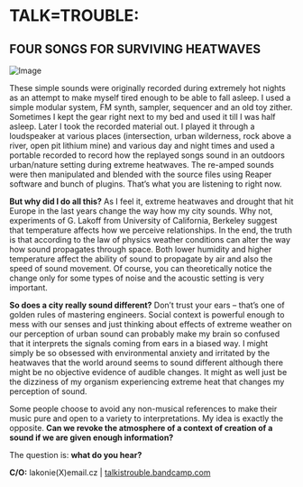 # TALK=TROUBLE: 
## FOUR SONGS FOR SURVIVING HEATWAVES
![Image](https://github.com/talkistrouble/4sfshw/blob/master/cover2_github.jpg)

These simple sounds were originally recorded during extremely hot nights as an attempt to make myself tired enough to be able to fall asleep. I used a simple modular system, FM synth, sampler, sequencer and an old toy zither. Sometimes I kept the gear right next to my bed and used it till I was half asleep. Later I took the recorded material out. I played it through a loudspeaker at various places (intersection, urban wilderness, rock above a river, open pit lithium mine) and various day and night times and used a portable recorded to record how the replayed songs sound in an outdoors urban/nature setting during extreme heatwaves. The re-amped sounds were then manipulated and blended with the source files using Reaper software and bunch of plugins. That’s what you are listening to right now. 

**But why did I do all this?** As I feel it, extreme heatwaves and drought that hit Europe in the last years change the way how my city sounds. Why not, experiments of G. Lakoff from University of California, Berkeley suggest that temperature affects how we perceive relationships. In the end, the truth is that according to the law of physics weather conditions can alter the way how sound propagates through space. Both lower humidity and higher temperature affect the ability of sound to propagate by air and also the speed of sound movement. Of course, you can theoretically notice the change only for some types of noise and the acoustic setting is very important. 

**So does a city really sound different?**  Don’t trust your ears – that’s one of golden rules of mastering engineers. Social context is powerful enough to mess with our senses and just thinking about effects of extreme weather on our perception of urban sound can probably make my brain so confused that it interprets the signals coming from ears in a biased way. I might simply be so obsessed with environmental anxiety and irritated by the heatwaves that the world around seems to sound different although there might be no objective evidence of audible changes. It might as well just be the dizziness of my organism experiencing extreme heat that changes my perception of sound. 

Some people choose to avoid any non-musical references to make their music pure and open to a variety to interpretations. My idea is exactly the opposite. **Can we revoke the atmosphere of a context of creation of a sound if we are given enough information?** 

The question is: **what do you hear?**

**C/O:**
lakonie(X)email.cz | [talkistrouble.bandcamp.com](https://talkistrouble.bandcamp.com)


